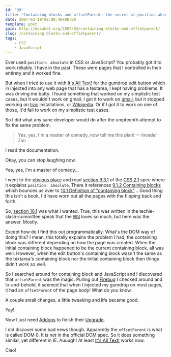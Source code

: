 ```yaml
---
id: '39'
title: 'Containing blocks and offsetParent: the secret of position absolute'
date: 2007-03-19T08:00:40+00:00
template: post
guid: http://docwhat.org/2007/03/containing-blocks-and-offsetparent/
slug: /containing-blocks-and-offsetparent/
tags:
    - CSS
    - JavaScript
---
```


Ever used `position: absolute` in CSS or JavaScript? You probably got it to
work reliably. I have in the past. These were pages that I controlled in their
entirety and it worked fine.

But when I tried to use it with
[It's All Text!](https://addons.mozilla.org/firefox/4125) for the gumdrop edit
button which in injected into any web page that has a textarea, I kept having
problems. It was driving me batty. I found something that worked on my
simplistic test cases, but it wouldn't work on gmail. I got it to work on
[gmail](http://gmail.com/), but it stopped working on
[trac](http://trac.edgewall.org/) installations, or
[Wikipedia](http://wikipedia.com). Or if I got it to work on one of those,
it'd fail to work on my simplistic test cases.

<!-- more -->

So I did what any sane developer would do after the umpteenth attempt to fix
the same problem.

> Yes, yes, I'm a master of comedy, now tell me this plan! — Invader Zim

I read the documentation.

Okay, you can stop laughing now.

Yes, yes, I'm a master of comedy...

I went to the [obvious place](http://www.w3.org/) and read
[section 9.3.1](http://www.w3.org/TR/CSS21/visuren.html#positioning-scheme) of
the [CSS 2.1](http://www.w3.org/TR/CSS21/) spec where it explains
`position: absolute`. There it references
[9.1.2 Containing blocks](http://www.w3.org/TR/CSS21/visuren.html#containing-block)
which bounces us over to
[10.1 Definition of "containing block"](http://www.w3.org/TR/CSS21/visudet.html#containing-block-details)...
Good thing this isn't a book, I'd have worn out all the pages with the
flipping back and forth.

So,
[section 10.1](http://www.w3.org/TR/CSS21/visudet.html#containing-block-details)
was what I wanted. True, this was written in the techie-slash-committee speak
that the [W3](http://www.w3.org/) loves so much, but here was the answer.
Mostly.

Except how do I find this out programmatically. What's the DOM way of doing
this? I mean, this totally explains the problem I had; the containing block
was different depending on how the page was created. When the initial
containing block happened to be the current containing block, all was well.
However, when the edit button's containing block wasn't the same as the
textarea's containing block nor the initial containing block then things
didn't work so well.

So I searched around for containing block and JavaScript and I discovered that
`offsetParent` was the magic. Pulling out
[Firebug](http://www.getfirebug.com/) I checked around and lo-and-behold, it
seemed that when I injected my gumdrop on most pages, it had an `offsetParent`
of the page body! What do you know.

A couple small changes, a little tweaking and life became good.

Yay!

Now I just need [Addons](http://addons.mozilla.org/) to finish their
[Upgrade](http://blog.mozilla.com/webdev/category/amo/).

I did discover some bad news though. Apparently the `offsetParent` is what is
called DOM 0. It is _not_ in the official DOM spec. So it does something
similar, yet different in IE. Auuugh! At least
[It's All Text!](htt://addons.mozilla.org/firefox/4125) works now.

Ciao!
